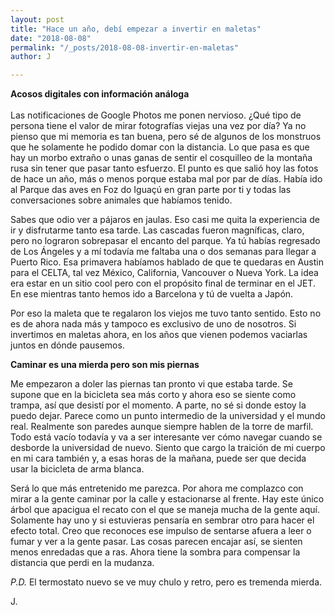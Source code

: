 ```yaml
---
layout: post
title: "Hace un año, debí empezar a invertir en maletas"
date: "2018-08-08"
permalink: "/_posts/2018-08-08-invertir-en-maletas"
author: J

---
```

**Acosos digitales con información análoga**<br />
<br />
Las notificaciones de Google Photos me ponen nervioso. ¿Qué tipo de persona tiene el valor de mirar fotografías viejas una vez por día? Ya no pienso que mi memoria es tan buena, pero sé de algunos de los monstruos que he solamente he podido domar con la distancia. Lo que pasa es que hay un morbo extraño o unas ganas de sentir el cosquilleo de la montaña rusa sin tener que pasar tanto esfuerzo. El punto es que salió hoy las fotos de hace un año, más o menos porque estaba mal por par de días. Había ido al Parque das aves en Foz do Iguaçú en gran parte por ti y todas las conversaciones sobre animales que habíamos tenido. 

Sabes que odio ver a pájaros en jaulas. Eso casi me quita la experiencia de ir y disfrutarme tanto esa tarde. Las cascadas fueron magníficas, claro, pero no lograron sobrepasar el encanto del parque. Ya tú habías regresado de Los Ángeles y a mí todavía me faltaba una o dos semanas para llegar a Puerto Rico. Esa primavera habíamos hablado de que te quedaras en Austin para el CELTA, tal vez México, California, Vancouver o Nueva York. La idea era estar en un sitio cool pero con el propósito final de terminar en el JET. En ese mientras tanto hemos ido a Barcelona y tú de vuelta a Japón. 

Por eso la maleta que te regalaron los viejos me tuvo tanto sentido. Esto no es de ahora nada más y tampoco es exclusivo de uno de nosotros. Si invertimos en maletas ahora, en los años que vienen podemos vaciarlas juntos en dónde pausemos. 

**Caminar es una mierda pero son mis piernas**

Me empezaron a doler las piernas tan pronto vi que estaba tarde. Se supone que en la bicicleta sea más corto y ahora eso se siente como trampa, así que desistí por el momento. A parte, no sé si donde estoy la puedo dejar. Parece como un punto intermedio de la universidad y el mundo real. Realmente son paredes aunque siempre hablen de la torre de marfil. Todo está vacío todavía y va a ser interesante ver cómo navegar cuando se desborde la universidad de nuevo. Siento que cargo la traición de mi cuerpo en mi cara también y, a esas horas de la mañana, puede ser que decida usar la bicicleta de arma blanca. 

Será lo que más entretenido me parezca. Por ahora me complazco con mirar a la gente caminar por la calle y estacionarse al frente. Hay este único árbol que apacigua el recato con el que se maneja mucha de la gente aquí. Solamente hay uno y si estuvieras pensaría en sembrar otro para hacer el efecto total. Creo que reconoces ese impulso de sentarse afuera a leer o fumar y ver a la gente pasar. Las cosas parecen encajar así, se sienten menos enredadas que a ras. Ahora tiene la sombra para compensar la distancia que perdi en la mudanza. 

*P.D.* El termostato nuevo se ve muy chulo y retro, pero es tremenda mierda.

J.
